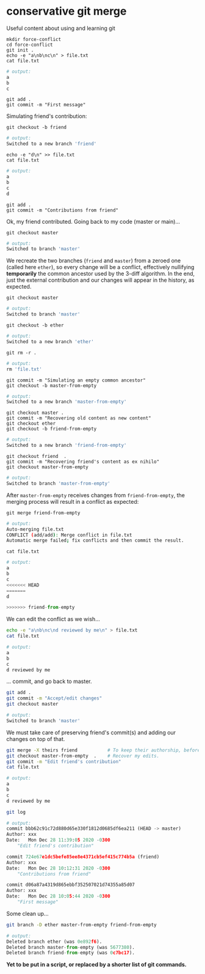 # conservative git merge
Useful content about using and learning git

```shell
mkdir force-conflict
cd force-conflict
git init .
echo -e "a\nb\nc\n" > file.txt
cat file.txt
```
```python
# output:
a
b
c

```

```shell
git add .
git commit -m "First message"
```

Simulating friend's contribution:
```shell
git checkout -b friend
```
```python
# output:
Switched to a new branch 'friend'
```

```shell
echo -e "d\n" >> file.txt
cat file.txt 
```
```python
# output:
a
b
c
d

```

```shell
git add .
git commit -m "Contributions from friend"
```

Ok, my friend contributed. Going back to my code (master or main)...
```shell
git checkout master
```
```python
# output:
Switched to branch 'master'
```




We recreate the two branches (`friend` and `master`) from a zeroed one (called here `ether`), so every change will be a conflict, effectively nullifying **temporarily** the common ancestor used by the 3-diff algorithm. In the end, just the external contribution and our changes will appear in the history, as expected.

```shell
git checkout master 
```
```python
# output:
Switched to branch 'master'
```

```shell
git checkout -b ether
```
```python
# output:
Switched to a new branch 'ether'
```

```shell
git rm -r .
```
```python
# output:
rm 'file.txt'
```


```shell
git commit -m "Simulating an empty common ancestor"
git checkout -b master-from-empty
```
```python
# output:
Switched to a new branch 'master-from-empty'
```

```shell
git checkout master .
git commit -m "Recovering old content as new content"
git checkout ether 
git checkout -b friend-from-empty
```
```python
# output:
Switched to a new branch 'friend-from-empty'
```


```shell
git checkout friend  .
git commit -m "Recovering friend's content as ex nihilo"
git checkout master-from-empty
```
```python
# output:
Switched to branch 'master-from-empty'
```

After `master-from-empty` receives changes from `friend-from-empty`, the merging process will result in a conflict as expected:
```shell
git merge friend-from-empty 
```
```bash
# output:
Auto-merging file.txt
CONFLICT (add/add): Merge conflict in file.txt
Automatic merge failed; fix conflicts and then commit the result.
```
```shell
cat file.txt 
```
```python
# output:
a
b
c
<<<<<<< HEAD
=======
d

>>>>>>> friend-from-empty

```

We can edit the conflict as we wish...
```bash
echo -e "a\nb\nc\nd reviewed by me\n" > file.txt 
cat file.txt
```
```python
# output:
a
b
c
d reviewed by me

```


... commit, and go back to master.
```bash
git add .
git commit -m "Accept/edit changes"
git checkout master
```
```python
# output:
Switched to branch 'master'
```

We must take care of preserving friend's commit(s) and adding our changes on top of that.
```bash
git merge -X theirs friend           # To keep their authorship, before anything else.
git checkout master-from-empty  .    # Recover my edits.
git commit -m "Edit friend's contribution"
cat file.txt
```
```python
# output:
a
b
c
d reviewed by me

```

```bash
git log
```
```python
# output:
commit bbb62c91c72d880d65e330f1812d0685df6ea211 (HEAD -> master)
Author: xxx
Date:   Mon Dec 28 11:39:05 2020 -0300
    "Edit friend's contribution"

commit 724e67e1dc5befe85ee8e4371cb5ef415c774b5a (friend)
Author: xxx
Date:   Mon Dec 28 10:12:31 2020 -0300
    "Contributions from friend"

commit d06a87a4319d865ebbf352507021d74355a85d07
Author: xxx
Date:   Mon Dec 28 10:05:44 2020 -0300
    "First message"
```

Some clean up...
```bash
git branch -D ether master-from-empty friend-from-empty
```
```python
# output:
Deleted branch ether (was 0e892f6).
Deleted branch master-from-empty (was 5677380).
Deleted branch friend-from-empty (was 0c7bc17).
```

**Yet to be put in a script, or replaced by a shorter list of git commands.**
